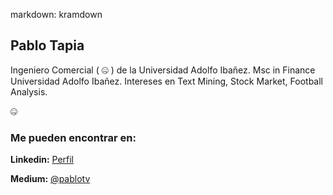 markdown: kramdown 

## Pablo Tapia

Ingeniero Comercial ( :zipper_mouth_face: ) de la Universidad Adolfo Ibañez. Msc in Finance Universidad Adolfo Ibañez.
Intereses en Text Mining, Stock Market, Football Analysis.

:zipper_mouth_face:

### Me pueden encontrar en:

**Linkedin:** [Perfil](https://www.linkedin.com/in/pablo-tapia-varela-9b094523/?lipi=urn%3Ali%3Apage%3Ad_flagship3_feed%3BVIUFvgF2SOW33lG6nqwZIg%3D%3D&licu=urn%3Ali%3Acontrol%3Ad_flagship3_feed-nav.settings_view_profile)

**Medium:** [@pablotv](https://medium.com/@pablotv)


